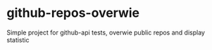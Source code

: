 # github-repos-overwie
Simple project for github-api tests, overwie public repos and display statistic
